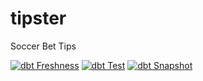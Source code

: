 # tipster
Soccer Bet Tips

[![dbt Freshness](https://github.com/matheusccouto/tipster/actions/workflows/dbt-freshness.yml/badge.svg)](https://github.com/matheusccouto/tipster/actions/workflows/dbt-freshness.yml)
[![dbt Test](https://github.com/matheusccouto/tipster/actions/workflows/dbt-test.yml/badge.svg)](https://github.com/matheusccouto/tipster/actions/workflows/dbt-test.yml)
[![dbt Snapshot](https://github.com/matheusccouto/tipster/actions/workflows/dbt-snapshot.yml/badge.svg)](https://github.com/matheusccouto/tipster/actions/workflows/dbt-snapshot.yml)
